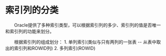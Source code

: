 # 索引列的分类

<p style="text-indent:2em"></p>
<p style="text-indent:2em">Oracle提供了多种索引类型，可以根据索引列的多少、索引列的值是否唯一和索引列的功能来划分。</p>
<p style="text-indent:2em">根据索引列的组成划分：
1. 单列索引(类似与只有两列的一张表 -- 从表中取出的索引列和ROWID列)
2. 多列索引(ROWID)
</p>